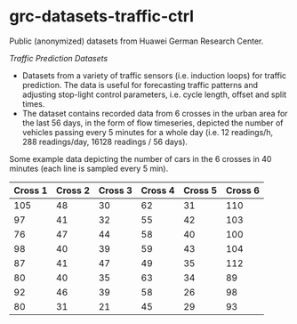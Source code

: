 # grc-datasets-traffic-ctrl
Public (anonymized) datasets from Huawei German Research Center.

*Traffic Prediction Datasets*
- Datasets from a variety of traffic sensors (i.e. induction loops) for traffic prediction. The data is useful for forecasting traffic patterns and adjusting stop-light control parameters, i.e. cycle length, offset and split times.
- The dataset contains recorded data from 6 crosses in the urban area for the last 56 days, in the form of flow timeseries, depicted the number of vehicles passing every 5 minutes for a whole day (i.e. 12 readings/h, 288 readings/day, 16128 readings / 56 days).

Some example data depicting the number of cars in the 6 crosses in 40 minutes (each line is sampled every 5 min).

|Cross 1|Cross 2|Cross 3|Cross 4|Cross 5|Cross 6|
|---|---|---|---|---|---|
| 105|48|30|62|31|110 |
| 97|41|32|55|42|103 |
| 76|47|44|58|40|100 |
| 98|40|39|59|43|104 |
| 87|41|47|49|35|112 |
| 80|40|35|63|34|89 |
| 92|46|39|58|26|98 |
| 80|31|21|45|29|93 |

